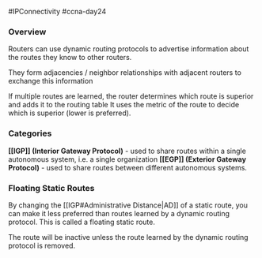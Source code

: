#IPConnectivity #ccna-day24

### Overview
Routers can use dynamic routing protocols to advertise information about the routes they know to other routers.

They form adjacencies / neighbor relationships with adjacent routers to exchange this information

If multiple routes are learned, the router determines which route is superior and adds it to the routing table It uses the metric of the route to decide which is superior (lower is preferred).

### Categories
**[[IGP]] (Interior Gateway Protocol)** - used to share routes within a single autonomous system, i.e. a single organization
**[[EGP]] (Exterior Gateway Protocol)** - used to share routes between different autonomous systems.

### Floating Static Routes
By changing the [[IGP#Administrative Distance|AD]] of a static route, you can make it less preferred than routes learned by a dynamic routing protocol. This is called a floating static route.

The route will be inactive unless the route learned by the dynamic routing protocol is removed.
